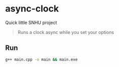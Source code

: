 # async-clock

Quick little SNHU project

> Runs a clock async while you set your options

## Run

```sh
g++ main.cpp -o main && main.exe
```
